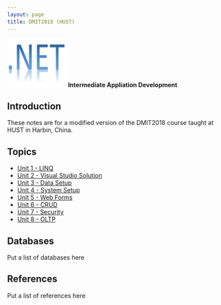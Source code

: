 ```yaml
---
layout: page
title: DMIT2018 (HUST)
---
```

![dmit2018-icon.png](dmit2018-icon.png) **Intermediate Appliation Development**
## Introduction
These notes are for a modified version of the DMIT2018 course taught at HUST in Harbin, China.

## Topics
* [Unit 1 - LINQ](unit1/)
* [Unit 2 - Visual Studio Solution](unit2/)
* [Unit 3 - Data Setup](unit3/)
* [Unit 4 - System Setup](unit4/)
* [Unit 5 - Web Forms](unit5/)
* [Unit 6 - CRUD](unit6/)
* [Unit 7 - Security](unit7/)
* [Unit 8 - OLTP](unit8/)

## Databases
Put a list of databases here

## References
Put a list of references here